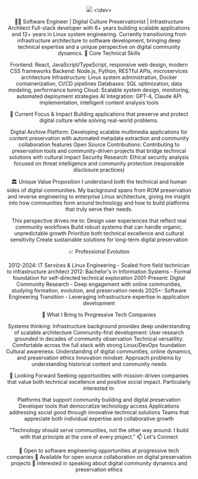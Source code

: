 <div align="center">
  <img src="https://readme-typing-svg.herokuapp.com/?lines=~$%20whoami;jjf3%20-%20Software%20Engineer;~$%20cat%20skills.txt;Full-Stack%20Developer%20%7C%20Digital%20Archivist;~$%20ls%20expertise/;JavaScript%20Python%20React%20Node.js;Docker%20Linux%20System%20Architecture;~$%20git%20log%20--oneline;6+%20years%20scalable%20applications;Linux%20infrastructure%20engineering;Open%20source%20contributions;Digital%20preservation%20projects;~$%20_&font=mono&color=00ff88&background=1e1e1e&center=true&width=600&height=300&duration=3000&pause=1000">
<\dev>
 
👨‍💻 Software Engineer | Digital Culture Preservationist | Infrastructure Architect
Full-stack developer with 6+ years building scalable applications and 12+ years in Linux system engineering. Currently transitioning from infrastructure architecture to software development, bringing deep technical expertise and a unique perspective on digital community dynamics.
🚀 Core Technical Skills

Frontend: React, JavaScript/TypeScript, responsive web design, modern CSS frameworks
Backend: Node.js, Python, RESTful APIs, microservices architecture
Infrastructure: Linux system administration, Docker containerization, CI/CD pipelines
Databases: SQL optimization, data modeling, performance tuning
Cloud: Scalable system design, monitoring, automated deployment strategies
AI Integration: GPT-4, Claude API implementation, intelligent content analysis tools

🎯 Current Focus & Impact
Building applications that preserve and protect digital culture while solving real-world problems.

Digital Archive Platform: Developing scalable multimedia applications for content preservation with automated metadata extraction and community collaboration features
Open Source Contributions: Contributing to preservation tools and community-driven projects that bridge technical solutions with cultural impact
Security Research: Ethical security analysis focused on threat intelligence and community protection (responsible disclosure practices)

🏛️ Unique Value Proposition
I understand both the technical and human sides of digital communities. My background spans from ROM preservation and reverse engineering to enterprise Linux architecture, giving me insight into how communities form around technology and how to build platforms that truly serve their needs.

This perspective drives me to:
Design user experiences that reflect real community workflows
Build robust systems that can handle organic, unpredictable growth
Prioritize both technical excellence and cultural sensitivity
Create sustainable solutions for long-term digital preservation

📈 Professional Evolution

2012-2024: IT Services & Linux Engineering - Scaled from field technician to infrastructure architect
2012: Bachelor's in Information Systems - Formal foundation for self-directed technical exploration
2001-Present: Digital Community Research - Deep engagement with online communities, studying formation, evolution, and preservation needs
2025+: Software Engineering Transition - Leveraging infrastructure expertise in application development

🌟 What I Bring to Progressive Tech Companies

Systems thinking: Infrastructure background provides deep understanding of scalable architecture
Community-first development: User research grounded in decades of community observation
Technical versatility: Comfortable across the full stack with strong Linux/DevOps foundation
Cultural awareness: Understanding of digital communities, online dynamics, and preservation ethics
Innovation mindset: Approach problems by understanding historical context and community needs

🔮 Looking Forward
Seeking opportunities with mission-driven companies that value both technical excellence and positive social impact. Particularly interested in:

Platforms that support community building and digital preservation
Developer tools that democratize technology access
Applications addressing social good through innovative technical solutions
Teams that appreciate both individual expertise and collaborative growth


"Technology should serve communities, not the other way around. I build with that principle at the core of every project."
📫 Let's Connect

💼 Open to software engineering opportunities at progressive tech companies
🤝 Available for open source collaboration on digital preservation projects
🎤 Interested in speaking about digital community dynamics and preservation ethics
